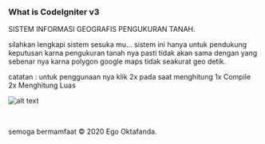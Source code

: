 
<h3>What is CodeIgniter v3</h3>


SISTEM INFORMASI GEOGRAFIS PENGUKURAN TANAH.


silahkan lengkapi sistem sesuka mu...
sistem ini hanya untuk pendukung keputusan karna pengukuran tanah nya pasti tidak akan sama dengan yang sebenar nya karna polygon google maps tidak seakurat geo detik.


catatan : untuk penggunaan nya klik 2x pada saat menghitung 
1x Compile 
2x Menghitung Luas

![alt text](https://1.bp.blogspot.com/-2az25h7I6MM/X8kuXisV07I/AAAAAAAABao/1YBf-apcy2wXM0KzxQudOHGJZljht-SfACLcBGAsYHQ/s16000/gisLuasTanah.JPG?raw=true)



<br/>
<p>semoga bermamfaat &copy; 2020 Ego Oktafanda.</p>
